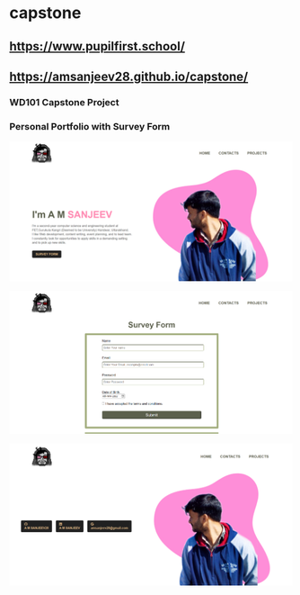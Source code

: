 # capstone

## https://www.pupilfirst.school/
## https://amsanjeev28.github.io/capstone/

### WD101 Capstone Project

### Personal Portfolio with Survey Form


![HOME-PAGE](https://github.com/AMSANJEEV28/capstone/blob/main/screenshots/1.png)

![HOME-PAGE](https://github.com/AMSANJEEV28/capstone/blob/main/screenshots/2.png)

![HOME-PAGE](https://github.com/AMSANJEEV28/capstone/blob/main/screenshots/3.png)
